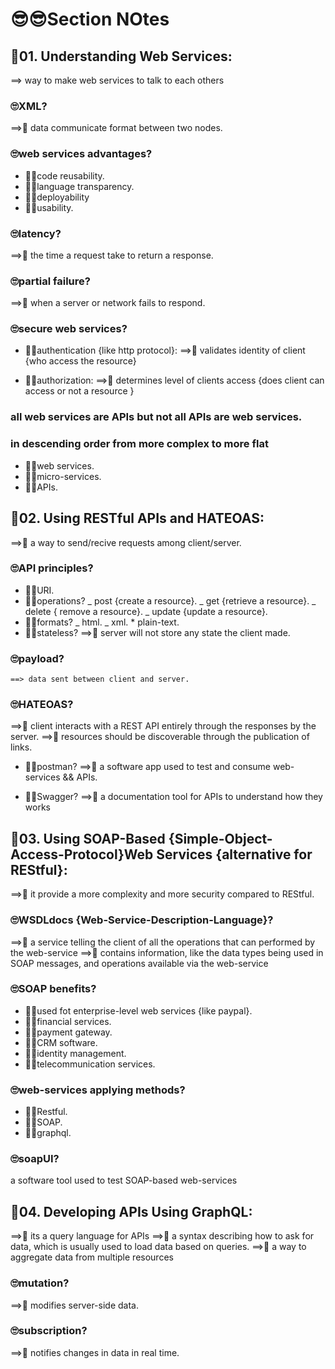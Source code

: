 # 😎😎Section NOtes

## 🧐01. Understanding Web Services:

==> way to make web services to talk to each others

### 🙄XML?

==>🤩 data communicate format between two nodes.

### 🙄web services advantages?

- 🐱‍🏍code reusability.
- 🐱‍🏍language transparency.
- 🐱‍🏍deployability
- 🐱‍🏍usability.

### 🙄latency?

==>🤩 the time a request take to return a response.

### 🙄partial failure?

==>🤩 when a server or network fails to respond.

### 🙄secure web services?

- 🐱‍🏍authentication {like http protocol}:
  ==>🤩 validates identity of client {who access the resource}

* 🐱‍🏍authorization:
  ==>🤩 determines level of clients access {does client can access or not a resource }

### all web services are APIs but not all APIs are web services.

### in descending order from more complex to more flat

- 🐱‍🏍web services.
- 🐱‍🏍micro-services.
- 🐱‍🏍APIs.

## 🧐02. Using RESTful APIs and HATEOAS:

==>🤩 a way to send/recive requests among client/server.

### 🙄API principles?

- 🐱‍🏍URI.
- 🐱‍🏍operations?
  _ post {create a resource}.
  _ get {retrieve a resource}.
  _ delete { remove a resource}.
  _ update {update a resource}.
- 🐱‍🏍formats?
  _ html.
  _ xml. \* plain-text.
- 🐱‍🏍stateless?
  ==>🤩 server will not store any state the client made.

### 🙄payload?

    ==> data sent between client and server.

### 🙄HATEOAS?

==>🤩 client interacts with a REST API entirely through the responses by the server.
==>🤩 resources should be discoverable through the publication of links.

- 🐱‍🏍postman?
  ==>🤩 a software app used to test and consume web-services && APIs.

* 🐱‍🏍Swagger?
  ==>🤩 a documentation tool for APIs to understand how they works

## 🧐03. Using SOAP-Based {Simple-Object-Access-Protocol}Web Services {alternative for REStful}:

==>🤩 it provide a more complexity and more security compared to REStful.

### 🙄WSDLdocs {Web-Service-Description-Language}?

==>🤩 a service telling the client of all the operations that can performed by the web-service
==>🤩 contains information, like the data types being used in SOAP messages, and operations available via the web-service

### 🙄SOAP benefits?

- 🐱‍🏍used fot enterprise-level web services {like paypal}.
- 🐱‍🏍financial services.
- 🐱‍🏍payment gateway.
- 🐱‍🏍CRM software.
- 🐱‍🏍identity management.
- 🐱‍🏍telecommunication services.

### 🙄web-services applying methods?

- 🐱‍🏍Restful.
- 🐱‍🏍SOAP.
- 🐱‍🏍graphql.

### 🙄soapUI?

a software tool used to test SOAP-based web-services

## 🧐04. Developing APIs Using GraphQL:

==>🤩 its a query language for APIs
==>🤩 a syntax describing how to ask for data, which is usually used to load data based on queries.
==>🤩 a way to aggregate data from multiple resources

### 🙄mutation?

==>🤩 modifies server-side data.

### 🙄subscription?

==>🤩 notifies changes in data in real time.

